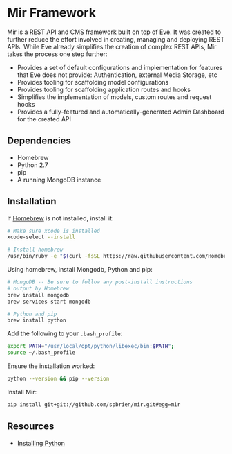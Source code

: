 # Mir Framework

Mir is a REST API and CMS framework built on top of [Eve](http://python-eve.org/). It was created to further reduce the effort involved in creating, managing and deploying REST APIs. While Eve already simplifies the creation of complex REST APIs, Mir takes the process one step further:

* Provides a set of default configurations and implementation for features that Eve does not provide: Authentication, external Media Storage, etc
* Provides tooling for scaffolding model configurations
* Provides tooling for scaffolding application routes and hooks
* Simplifies the implementation of models, custom routes and request hooks
* Provides a fully-featured and automatically-generated Admin Dashboard for the created API

## Dependencies

* Homebrew
* Python 2.7
* pip
* A running MongoDB instance

## Installation

If [Homebrew](https://brew.sh/) is not installed, install it:

```bash
# Make sure xcode is installed
xcode-select --install

# Install homebrew
/usr/bin/ruby -e "$(curl -fsSL https://raw.githubusercontent.com/Homebrew/install/master/install)"
```

Using homebrew, install Mongodb, Python and pip:

```bash
# MongoDB -- Be sure to follow any post-install instructions
# output by Homebrew
brew install mongodb
brew services start mongodb

# Python and pip
brew install python
```

Add the following to your `.bash_profile`:

```bash
export PATH="/usr/local/opt/python/libexec/bin:$PATH";
source ~/.bash_profile
```

Ensure the installation worked:

```bash
python --version && pip --version
```

Install Mir:

```bash
pip install git+git://github.com/spbrien/mir.git#egg=mir
```

## Resources

* [Installing Python](http://docs.python-guide.org/en/latest/starting/install/osx/)
